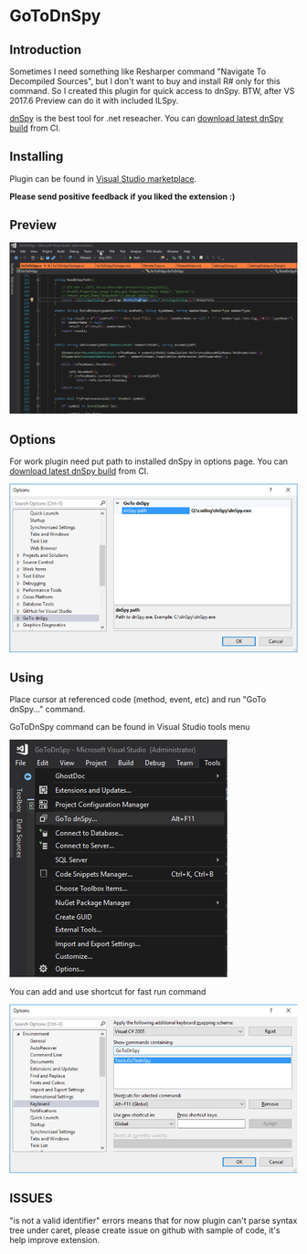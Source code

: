 # GoToDnSpy

## Introduction

Sometimes I need something like Resharper command "Navigate To Decompiled Sources", but I don't want to buy and install R# only for this command. So I created this plugin for quick access to dnSpy.
BTW, after VS 2017.6 Preview can do it with included ILSpy.



[dnSpy](https://github.com/0xd4d/dnSpy/) is the best tool for .net reseacher.
You can [download latest dnSpy build](https://ci.appveyor.com/project/0xd4d/dnspy/branch/master/artifacts) from CI.

## Installing

Plugin can be found in [Visual Studio marketplace](https://marketplace.visualstudio.com/items?itemName=VladimirChirikov.GoToDnSpy).

**Please send positive feedback if you liked the extension :)**

## Preview

![Using GoToDnSpy](images/preview.gif)


## Options

For work plugin need put path to installed dnSpy in options page.
You can [download latest dnSpy build](https://ci.appveyor.com/project/0xd4d/dnspy/branch/master/artifacts) from CI.

![Options GoToDnSpy](images/options.png)

## Using

Place cursor at referenced code (method, event, etc) and run "GoTo dnSpy..." command.

GoToDnSpy command can be found in Visual Studio tools menu

![Tools menu with GoTo dnSpy](images/tools_menu.png)

You can add and use shortcut for fast run command

![Shortcut example](images/shortcut.png)


## ISSUES

"is not a valid identifier" errors means that for now plugin can't parse syntax tree under caret, please create issue on github with sample of code, it's help improve extension.
